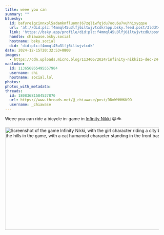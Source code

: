 ```yaml
---
title: weee you can
summary: ""
bluesky:
  id: bafyreigcinnxpl5adamknfluomnj67zqliwfqjdu7oou6u7vuhhixyqqse
  url: 'at://did:plc:f4mmql45u3lfj6iltwjvtcdk/app.bsky.feed.post/3lddt445lsb2c'
  link: 'https://bsky.app/profile/did:plc:f4mmql45u3lfj6iltwjvtcdk/post/3lddt445lsb2c'
  handle: chiawase.bsky.social
  hostname: bsky.social
  did: 'did:plc:f4mmql45u3lfj6iltwjvtcdk'
date: 2024-12-15T20:32:53+0800
images:
  - https://cdn.uploads.micro.blog/113466/2024/infinity-nikki15-dec-24-20-27-22.png
mastodon:
  id: 113656855495557904
  username: chi
  hostname: social.lol
photos: 
photos_with_metadata: 
threads:
  id: 18083681584527870
  url: https://www.threads.net/@_chiawase/post/DDmWHHHKK9O
  username: _chiawase
---
```


Weee you can ride a bicycle in-game in [Infinity Nikki](https://infinitynikki.infoldgames.com) 😁🚲



<img src="uploads/2024/infinity-nikki15-dec-24-20-27-22.png" width="600" height="337" alt="Screenshot of the game Infinity Nikki, with the girl character riding a city bicycle around the hills in the game, with a cat humanoid character standing in the front basket.">
